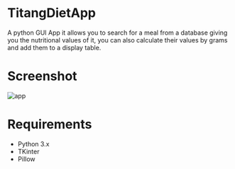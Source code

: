 # TitangDietApp
A python GUI App it allows you to search for a meal from a database giving you the nutritional values of it, you can also calculate their values by grams and add them to a display table.

# Screenshot
![app](https://user-images.githubusercontent.com/65522523/116036288-0eae2e00-a62c-11eb-883b-62e536a9aaed.png)
# Requirements
- Python 3.x
- TKinter
- Pillow
